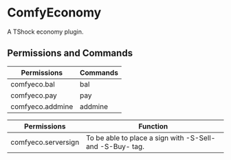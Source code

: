 # ComfyEconomy
A TShock economy plugin.

## Permissions and Commands
|Permissions  | Commands    |
|-------------|-------------|
|comfyeco.bal |bal|
|comfyeco.pay |pay|
|comfyeco.addmine|addmine|

|Permissions|Function|
|-----------|---------|
|comfyeco.serversign|To be able to place a sign with -S-Sell- and -S-Buy- tag.|
